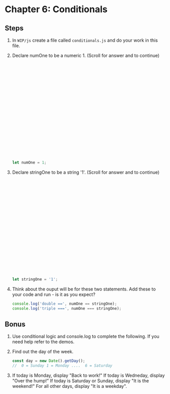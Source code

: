 # Chapter 6: Conditionals 
## Steps

1. In `WIP/js` create a file called `conditionals.js` and do your work in this file. 

1. Declare numOne to be a numeric 1.
(Scroll for answer and to continue)

    ```javascript






















    let numOne = 1;
    ```

1. Declare stringOne to be a string '1'.
(Scroll for answer and to continue)

    ```javascript






















    let stringOne = '1';
    ```

1. Think about the ouput will be for these two statements. Add these to your code and run - is it as you expect?
    ```javascript
    console.log('double ==', numOne == stringOne);
    console.log('triple ===', numOne === stringOne);
    ```

## Bonus

1. Use conditional logic and console.log to complete the following. If you need help refer to the demos.  

1. Find out the day of the week.
    ```javascript
    const day = new Date().getDay();
    //  0 = Sunday 1 = Monday ....  6 = Saturday
    ```

1. If today is Monday, display "Back to work!"
    If today is Wedneday, display "Over the hump!"
    If today is Saturday or Sunday, display "It is the weekend!"
    For all other days, display "It is a weekday".

